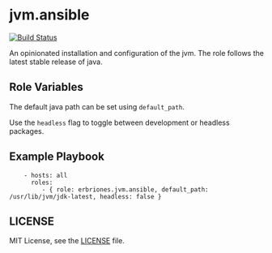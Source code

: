 jvm.ansible
=========

[![Build Status](https://travis-ci.org/erbriones/jvm.ansible.svg?branch=master)](https://travis-ci.org/erbriones/jvm.ansible)

An opinionated installation and configuration of the jvm. The role follows the
latest stable release of java.

Role Variables
--------------
The default java path can be set using `default_path`.

Use the `headless` flag to toggle between development or headless packages.

Example Playbook
----------------

```
    - hosts: all
      roles:
         - { role: erbriones.jvm.ansible, default_path: /usr/lib/jvm/jdk-latest, headless: false }
```

LICENSE
-------

MIT License, see the [LICENSE](https://github.com/erbriones/jvm.ansible/blob/master/LICENSE) file.
